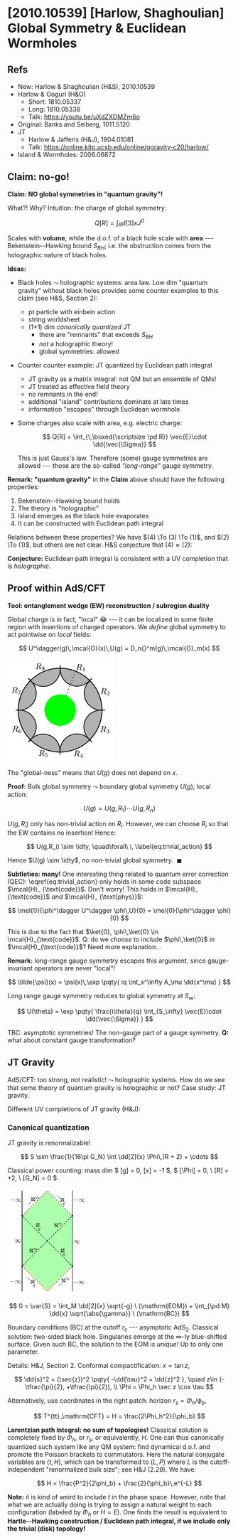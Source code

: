 # [2010.10539] [Harlow, Shaghoulian] Global Symmetry & Euclidean Wormholes

<!-- @import "/assets/mathjax.html" -->

## Refs

- New: Harlow & Shaghoulian (H&S), 2010.10539
- Harlow & Ooguri (H&O)
  - Short: 1810.05337
  - Long: 1810.05338
  - Talk: https://youtu.be/uXdZXDMZm6o
- Original: Banks and Seiberg, 1011.5120
- JT
  - Harlow & Jafferis (H&J), 1804.01081
  - Talk: https://online.kitp.ucsb.edu/online/qgravity-c20/harlow/
- Island & Wormholes: 2006.06872

## Claim: no-go!

**Claim: NO global symmetries in "quantum gravity"!**

What?! Why? Intuition: the charge of global symmetry:

$$
  Q[R] = \int_R \dd[3]{x} J^0
$$

Scales with **volume**, while the d.o.f. of a black hole scale with **area** --- Bekenstein--Hawking bound $S_{BH}$; i.e. the obstruction comes from the holographic nature of black holes.

**Ideas:**

- Black holes $\leadsto$ holographic systems: area law. Low dim "quantum gravity" without black holes provides some counter examples to this claim (see H&S, Section 2):
  - pt particle with einbein action
  - string worldsheet
  - (1+1) dim _canonically quantized_ JT
    - there are "remnants" that exceeds $S_{BH}$
    - _not_ a holographic theory!
    - global symmetries: allowed
- Counter counter example: JT quantized by Euclidean path integral
  - JT gravity as a matrix integral: not QM but an ensemble of QMs!
  - JT treated as effective field theory
  - no remnants in the end!
  - additional "island" contributions dominate at late times
  - information "escapes" through Euclidean wormhole
- Some charges also scale with area, e.g. electric charge:

  $$
    Q[R] = \int_{\,\boxed{\scriptsize \pd R}}
      \vec{E}\cdot \dd{\vec{\Sigma}}
  $$

  This is just Gauss's law. Therefore (some) gauge symmetries are allowed --- those are the so-called _"long-range"_ gauge symmetry.

**Remark: "quantum gravity"** in the **Claim** above should have the following properties:

1. Bekenstein--Hawking bound holds
2. The theory is "holographic"
3. Island emerges as the black hole evaporates
4. It can be constructed with Euclidean path integral

Relations between these properties? We have $(4) \To (3) \To (1)$, and $(2) \To (1)$, but others are not clear. H&S conjecture that $(4) \approx (2)$:

**Conjecture:** Euclidean path integral is consistent with a UV completion that is _holographic_.

## Proof within AdS/CFT

**Tool: entanglement wedge (EW) reconstruction / subregion duality**

Global charge is in fact, "local" :joy: --- it can be localized in some finite region with insertions of charged operators. We _define_ global symmetry to act pointwise on _local_ fields:

$$
  U^\dagger(g)\,\mcal{O}(x)\,U(g)
  = D_n{}^m(g)\,\mcal{O}_m(x)
$$

<img
  src="img/EWdecomp.png"
  class="center"
  style="width: 240px; max-width: 80%;"
/>

The "global-ness" means that $U(g)$ does not depend on $x$.

**Proof:**
Bulk global symmetry $\leadsto$ boundary global symmetry $U(g)$; local action:
  
$$
  U(g)
  = U(g,R_1)\cdots U(g,R_n)
$$

$U(g,R_i)$ only has non-trivial action on $R_i$.
However, we can choose $R_i$ so that the EW contains no insertion! Hence:

$$
  U(g,R_i) \sim \idty,
  \quad\forall\ i,
  \label{eq:trivial_action}
$$

Hence $U(g) \sim \idty$, no non-trivial global symmetry. $\ \blacksquare$

**Subtleties: many!** One interesting thing related to quantum error correction (QEC): \eqref{eq:trivial_action} only holds in some code subspace $\mcal{H}_ {\text{code}}$. Don't worry! This holds in $\mcal{H}_ {\text{code}}$ _and_ $\mcal{H}_ {\text{phys}}$:

$$
  \mel{0}{\phi^\dagger U^\dagger \phi\,U}{0}
  = \mel{0}{\phi^\dagger \phi}{0}
$$

This is due to the fact that $\ket{0}, \phi\,\ket{0} \in \mcal{H}_{\text{code}}$. Q: do we _choose_ to include $\phi\,\ket{0}$ in $\mcal{H}_{\text{code}}$? Need more explanation...

**Remark:** long-range gauge symmetry escapes this argument, since gauge-invariant operators are never "local"!

$$
  \tilde{\psi}(x)
  = \psi(x)\,\exp \pqty{
      iq \int_x^\infty A_\mu \dd{x^\mu}
    }
$$

Long range gauge symmetry reduces to global symmetry at $S_\infty$:

$$
  U(\theta)
  = \exp \pqty{
      \frac{i\theta}{q}
      \int_{S_\infty} \vec{E}\cdot \dd{\vec{\Sigma}}
    }
$$

TBC: asymptotic symmetries! The non-gauge part of a gauge symmetry.
**Q:** what about constant gauge transformation?

## JT Gravity

AdS/CFT: too strong, not realistic! $\leadsto$ holographic systems. How do we see that some theory of quantum gravity is holographic or not? Case study: JT gravity.

Different UV completions of JT gravity (H&J):

### Canonical quantization

JT gravity is renormalizable!

$$
  S \sim \frac{1}{16\pi G_N}
    \int \dd[2]{x}
      \Phi\,(R + 2) + \cdots
$$

Classical power counting: mass dim $
  [g] = 0, [x] = -1
$, $
  [\Phi] = 0,
  \ [R] = +2,
  \ [G_N] = 0
$.

<img
  src="img/JTblackhole.png"
  class="center"
  style="width: 180px; max-width: 80%;"
/>

$$
  0 = \var{S}
  = \int_M \dd[2]{x} \sqrt{-g}
      \ (\mathrm{EOM})
    + \int_{\pd M} \dd{x} \sqrt{\abs{\gamma}}
      \ (\mathrm{BC})
$$

Boundary conditions (BC) at the cutoff $r_c$ --- asymptotic $\mathrm{AdS}_2$. Classical solution: two-sided black hole. Singularies emerge at the $\infty$-ly blue-shifted surface. Given such BC, the solution to the EOM is _unique!_ Up to only one parameter.

Details: H&J, Section 2. Conformal compactification: $x = \tan z$,

$$
  \dd{s}^2
  = (\sec{z})^2 \pqty{
      -\dd{\tau}^2 + \dd{z}^2
    },
  \quad z\in (-\tfrac{\pi}{2}, +\tfrac{\pi}{2}),
\\
  \Phi = \Phi_h \sec z \cos \tau
$$

Alternatively, use coordinates in the right patch: horizon $r_s = \Phi_h / \phi_b$,

$$
  T^{tt}_\mathrm{CFT}
  = H = \frac{2\Phi_h^2}{\phi_b}
$$

**Lorentzian path integral: no sum of topologies!** Classical solution is completely fixed by $\Phi_h$, or $r_s$, or equivalently, $H$. One can thus canonically quantized such system like any QM system: find dynamical d.o.f. and promote the Poisson brackets to commutators. Here the natural conjugate variables are $(t,H)$, which can be transformed to $(L,P)$ where $L$ is the cutoff-independent "renormalized bulk size"; see H&J (2.29). We have:

$$
  H = \frac{P^2}{2\phi_b}
      + \frac{2}{\phi_b}\,e^{-L}
$$

**Note:** it is kind of weird to include $t$ in the phase space. However, note that what we are actually doing is trying to assign a natural weight to each configuration (labeled by $\Phi_h$ or $H = E$). One finds the result is equivalent to **Hartle--Hawking construction / Euclidean path integral, if we include only the trivial (disk) topology!**


